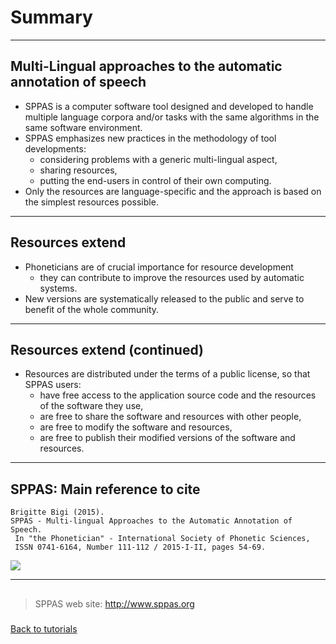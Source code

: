 # Summary

-------------------------------

## Multi-Lingual approaches to the automatic annotation of speech

* SPPAS is a computer software tool designed and developed to handle multiple
language corpora and/or tasks with the same algorithms in the same software
environment.
* SPPAS emphasizes new practices in the methodology of tool developments:
    - considering problems with a generic multi-lingual aspect, 
    - sharing resources, 
    - putting the end-users in control of their own computing.
* Only the resources are language-specific and the approach is based on the 
simplest resources possible.

-------------------------

## Resources extend

* Phoneticians are of crucial importance for resource development
    - they can contribute to improve the resources used by automatic systems. 
* New versions are systematically released to the public and serve to benefit of the whole community. 

-------------------------

## Resources extend (continued)

* Resources are distributed under the terms of a public license, so that SPPAS users:
    - have free access to the application source code and the resources of the software they use, 
    - are free to share the software and resources with other people, 
    - are free to modify the software and resources,
    - are free to publish their modified versions of the software and resources.

-------------------------

## SPPAS: Main reference to cite

    Brigitte Bigi (2015).
    SPPAS - Multi-lingual Approaches to the Automatic Annotation of Speech.
     In "the Phonetician" - International Society of Phonetic Sciences, 
     ISSN 0741-6164, Number 111-112 / 2015-I-II, pages 54-69.

![](./etc/screenshots/sppas_paper.png)

-------------------------

##

>SPPAS web site: <http://www.sppas.org>

###

[Back to tutorials](tutorial.html)
